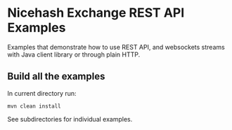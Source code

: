 
Nicehash Exchange REST API Examples
===================================

Examples that demonstrate how to use REST API, and websockets streams with
Java client library or through plain HTTP.


Build all the examples
----------------------

In current directory run:

    mvn clean install


See subdirectories for individual examples.